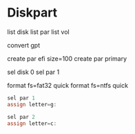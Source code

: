 # Diskpart


list disk
list par
list vol

convert gpt

create par efi size=100
create par primary


sel disk 0
sel par 1

format fs=fat32 quick
format fs=ntfs quick


```ps1
sel par 1
assign letter=g:
```

```ps1
sel par 2
assign letter=c:
```

